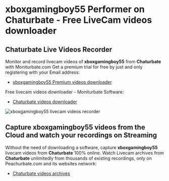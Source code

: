 # xboxgamingboy55 Performer on Chaturbate - Free LiveCam videos downloader

## Chaturbate Live Videos Recorder

Monitor and record livecam videos of **xboxgamingboy55** from **Chaturbate** with Moniturbate.com
Get a premium trial for free by just and only registering with your Email address:
* [xboxgamingboy55 Premium videos downloader](https://moniturbate.com/request-demo-licence-key.html)

Free livecam videos downloader - Moniturbate Software:
* [Chaturbate videos downloader](https://moniturbate.com/moniturbate-download-software.html)

![xboxgamingboy55 livecam videos recorder](https://peachurnet.com/templates/moniturbate-software.png)


## Capture xboxgamingboy55 videos from the Cloud and watch your recordings on Streaming

Without the need of downloading a software, capture **xboxgamingboy55** livecam videos from **Chaturbate** 100% online.
Watch Livecam archives from **Chaturbate** unlimitedly from thousands of existing recordings, only on Peachurbate.com and its websites network:
* [Chaturbate videos archives](https://peachurnet.com/)